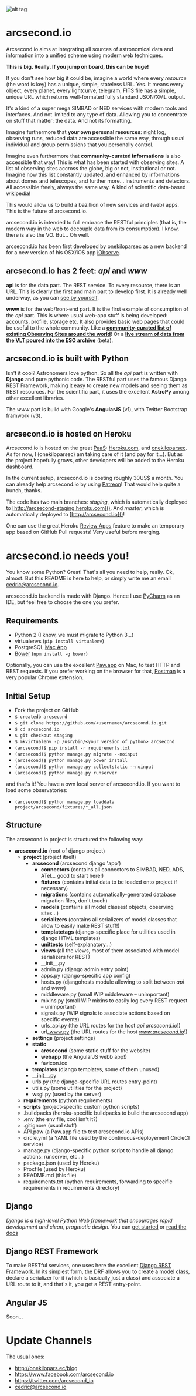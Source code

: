 ![alt tag](http://www.arcsecond.io/static/arcsecond/img/favicon-96.png)

arcsecond.io
============

Arcsecond.io aims at integrating all sources of astronomical data and information
into a unified scheme using modern web techniques.

**This is big. Really. If you jump on board, this can be huge!**

If you don't see how big it could be, imagine a world where every _resource_ (the
word is key) has a unique, simple, stateless URL. Yes. It means every object, every planet,
every lightcurve, telegram, FITS file has a simple, unique URL which returns
well-formated fully standard JSON/XML output.

It's a kind of a super mega SIMBAD or NED services with modern tools and interfaces.
And not limited to any type of data. Allowing you to concentrate on stuff that matter:
the data. And not its formatting.

Imagine furthermore that **your own personal resources**: night log, observing runs, reduced data
are accessible the same way, through usual individual and group permissions that you personally
control.

Imagine even furthermore that **community-curated informations** is also accessible that way! This
is what has been started with observing sites. A list of observing sites accross the globe,
big or not, institutional or not. Imagine now this list constantly updated, and enhanced by
informations about domes and telescopes, and further more... instruments and detectors.
All accessible freely, always the same way. A kind of scientific data-based wikipedia!

This would allow us to build a bazillion of new services and (web) apps. This is the future of
arcsecond.io.

arcsecond.io is intended to full embrace the RESTful principles (that is, the
modern way in the web to decouple data from its consumption). I know, there is also
the VO. But... Oh well.

arcsecond.io has been first developed by [onekiloparsec](https://twitter.com/onekiloparsec) as
a new backend for a new version of his OSX/iOS app [iObserve](http://onekiloparsec/apps).

arcsecond.io has 2 feet: *api* and *www*
------------------------------------

**api** is for the data part. The REST service. To every resource, there is an URL. This
is clearly the first and main part to develop first. It is already well underway, as you can
[see by yourself](http://api.arcsecond.io).

**www** is for the web/front-end part. It is the first example of consumption of the *api* part. This
is where usual web-app stuff is being developed: accounts, profile, storage etc. It also provides basic web
pages that could be useful to the whole community. Like a **[community-curated list of existing Observing Sites around the world](http://arcsecond.io/observingsites)**!
Or a **[live stream of data from the VLT poured into the ESO archive](http://www.arcsecond.io/archives)** (beta).


arcsecond.io is built with Python
---------------------------------

Isn't it cool? Astronomers love python. So all the *api* part is written with **Django** and pure pythonic code.
The RESTful part uses the famous Django REST Framework, making it easy to create new models and seeing them
as REST resources. For the scientific part, it uses the excellent **AstroPy** among other excellent
libraries.

The *www* part is build with Google's **AngularJS** (v1), with Twitter Bootstrap framwork (v3).


arcsecond.io is hosted on Heroku
--------------------------------

Arcsecond.io is hosted on the great [PaaS](https://en.wikipedia.org/wiki/Platform_as_a_service):
[Heroku.com](http://heroku.com), and [onekiloparsec](https://twitter.com/onekiloparsec).
As for now, I (onekiloparsec) am taking care of it (and pay for it...). But as the project hopefully grows,
other developers will be added to the Heroku dashboard.

In the current setup, arcsecond.io is costing roughly 30US$ a month. You can
already help arcsecond.io by using [Patreon](https://www.patreon.com/onekiloparsec?ty=h)!
That would help quite a bunch, thanks.

The code has two main branches: *staging*, which is automatically deployed to [http://arcsecond-staging.heroku.com]().
And *master*, which is automatically deployed to [http://arcsecond.io]()!

One can use the great Heroku [Review Apps](https://devcenter.heroku.com/articles/github-integration-review-apps) feature
to make an temporary app based on GitHub Pull requests! Very useful before merging.


arcsecond.io needs you!
=============

You know some Python? Great! That's all you need to help, really. Ok, almost. But this README is here to help,
or simply write me an email [cedric@arcsecond.io](mailto:cedric@arcsecond.io).

arcsecond.io backend is made with Django. Hence I use [PyCharm](https://www.jetbrains.com/pycharm/download/)
as an IDE, but feel free to choose the one you prefer.

Requirements
------

- Python 2 (I know, we must migrate to Python 3...)
- virtualenvs (```pip install virtualenv```)
- PostgreSQL [Mac App](http://postgresapp.com)
- [Bower](http://bower.io) (```npm install -g bower```)

Optionally, you can use the excellent [Paw.app](https://luckymarmot.com/paw) on Mac, to test HTTP and REST requests.
If you prefer working on the browser for that, [Postman](https://www.getpostman.com) is a very
popular Chrome extension.


Initial Setup
-------------

- Fork the project on GitHub
- ```$ createdb arcsecond```
- ```$ git clone https://github.com/<username>/arcsecond.io.git```
- ```$ cd arcsecond.io```
- ```$ git checkout staging```
- ```$ mkvirtualenv -p /usr/bin/<your version of python> arcsecond```
- ```(arcsecond)$ pip install -r requirements.txt```
- ```(arcsecond)$ python manage.py migrate --noinput```
- ```(arcsecond)$ python manage.py bower install```
- ```(arcsecond)$ python manage.py collectstatic --noinput```
- ```(arcsecond)$ python manage.py runserver```

and that's it! You have a own local server of arcsecond.io. If you want to load some observatories:

- ```(arcsecond)$ python manage.py loaddata project/arcsecond/fixtures/*_all.json```


Structure
---------

The arcsecond.io project is structured the following way:

- **arcsecond.io** (root of django project)
  - **project** (project itself)
    - **arcsecond** (arcsecond django 'app')
      - **connectors** (contains all connectors to SIMBAD, NED, ADS, ATel... good to start here!)
      - **fixtures** (contains initial data to be loaded onto project if necessary)
      - **migrations** (contains automatically-generated database migration files, don't touch)
      - **models** (contains all model classes! objects, observing sites...)
      - **serializers** (contains all serializers of model classes that allow to easily make REST stuff!)
      - **templatetags** (django-specific place for utilities used in django HTML templates)
      - **unittests** (self-explanatory...)
      - **views** (all the views, most of them associated with model serializers for REST)
      - \_\_init\_\_.py
      - admin.py (django admin entry point)
      - apps.py (django-specific app config)
      - hosts.py (djangohosts module allowing to split between *api* and *www*)
      - middleware.py (small WIP middleware – unimportant)
      - mixins.py (small WIP mixins to easily log every REST request – unimportant)
      - signals.py (WIP signals to associate actions based on specific events)
      - urls_api.py (the URL routes for the host *api.arcsecond.io*!)
      - url_www.py (the URL routes for the host *www.arcsecond.io*!)
    - **settings** (project settings)
    - **static**
      - **arcsecond** (some static stuff for the website)
      - **webapp** (the AngularJS webb app!)
      - favicon.ico
    - **templates** (django templates, some of them unused)
    - \_\_init\_\_.py
    - urls.py (the django-specific URL routes entry-point)
    - utils.py (some utilities for the project)
    - wsgi.py (used by the server)
  - **requirements** (python requirements)
  - **scripts** (project-specific custom python scripts)
  - .buildpacks (heroku-specific buildpacks to build the arcsecond app)
  - .env (the env file, cool isn't it?)
  - .gitignore (usual stuff)
  - API.paw (a Paw.app file to test arcsecond.io APIs)
  - circle.yml (a YAML file used by the continuous-deployement CircleCI service)
  - manage.py (django-specific python script to handle all django actions: runserver, etc...)
  - package.json (used by Heroku)
  - Procfile (used by Heroku)
  - README.md (this file)
  - requirements.txt (python requirements, forwarding to specific requirements in requirements directory)


Django
-------

*Django is a high-level Python Web framework that encourages rapid development and clean, pragmatic design.*
You can [get started](https://www.djangoproject.com/start/) or [read the docs](https://docs.djangoproject.com/en/1.9/)


Django REST Framework
---------------------

To make RESTful services, one uses here the excellent [Django REST Framework](http://www.django-rest-framework.org).
In its simplest form, the DRF allows you to create a model class, declare a serializer for it (which is
basically just a class) and associate a URL route to it, and that's it, you get a REST entry-point.


Angular JS
----------

Soon...


Update Channels
==========

The usual ones:
- http://onekilopars.ec/blog
- https://www.facebook.com/arcsecond.io
- https://twitter.com/arcsecond_io
- [cedric@arcsecond.io](mailto:cedric@arcsecond.io)



